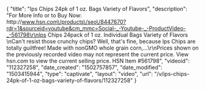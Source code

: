 {
    "title": "Ips Chips 24pk of 1 oz. Bags  Variety of Flavors",
    "description": "For More Info or to Buy Now: http:\/\/www.hsn.com\/products\/seo\/8447670?rdr=1&sourceid=youtube&cm_mmc=Social-_-Youtube-_-ProductVideo-_-561798\r\nIps Chips 24pack of 1 oz. Individual Bags  Variety of Flavors \nCan't resist those crunchy chips? Well, that's fine, because Ips Chips are totally guiltfree! Made with nonGMO whole grain corn,...\r\nPrices shown on the previously recorded video may not represent the current price.  View hsn.com to view the current selling price. HSN Item #561798",
    "videoid": "112327258",
    "date_created": "1502757857",
    "date_modified": "1503415944",
    "type": "captivate",
    "layout": "video",
    "url": "\/v\/ips-chips-24pk-of-1-oz-bags-variety-of-flavors\/112327258"
}